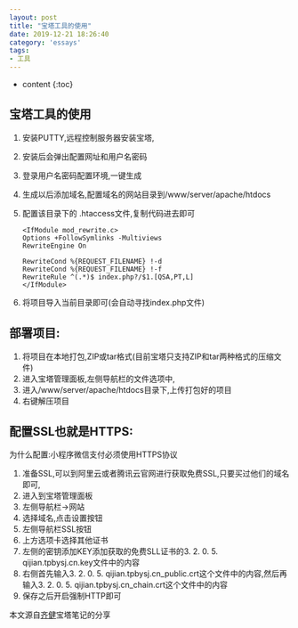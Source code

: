 ```yaml
---
layout: post
title: "宝塔工具的使用"
date: 2019-12-21 18:26:40
category: 'essays'
tags:
- 工具
---
```

* content
{:toc}

















## 宝塔工具的使用
1. 安装PUTTY,远程控制服务器安装宝塔,  
2. 安装后会弹出配置网址和用户名密码  
3. 登录用户名密码配置环境,一键生成  
4. 生成以后添加域名,配置域名的网站目录到/www/server/apache/htdocs  
5. 配置该目录下的 .htaccess文件,复制代码进去即可  
	```
	<IfModule mod_rewrite.c>  
	Options +FollowSymlinks -Multiviews  
	RewriteEngine On  
	  
	RewriteCond %{REQUEST_FILENAME} !-d  
	RewriteCond %{REQUEST_FILENAME} !-f  
	RewriteRule ^(.*)$ index.php?/$1.[QSA,PT,L]  
	</IfModule>  
	```
	
6. 将项目导入当前目录即可(会自动寻找index.php文件)  
  
  
## 部署项目:  
1. 将项目在本地打包,ZIP或tar格式(目前宝塔只支持ZIP和tar两种格式的压缩文件)  
2. 进入宝塔管理面板,左侧导航栏的文件选项中,  
3. 进入/www/server/apache/htdocs目录下,上传打包好的项目  
4. 右键解压项目  
  

## 配置SSL也就是HTTPS:  
为什么配置:小程序微信支付必须使用HTTPS协议  
1. 准备SSL,可以到阿里云或者腾讯云官网进行获取免费SSL,只要买过他们的域名即可,  
2. 进入到宝塔管理面板  
3. 左侧导航栏->网站  
4. 选择域名,点击设置按钮  
5. 左侧导航栏SSL按钮  
6. 上方选项卡选择其他证书  
7. 左侧的密钥添加KEY添加获取的免费SLL证书的3. 2. 0. 5. qijian.tpbysj.cn.key文件中的内容  
8. 右侧首先输入3. 2. 0. 5. qijian.tpbysj.cn_public.crt这个文件中的内容,然后再输入3. 2. 0. 5. qijian.tpbysj.cn_chain.crt这个文件中的内容  
9. 保存之后开启强制HTTP即可

本文源自[齐健](https://qijian160.github.io/)宝塔笔记的分享